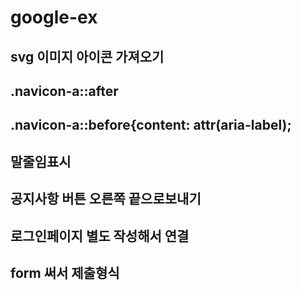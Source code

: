 # google-ex

## svg 이미지 아이콘 가져오기

## .navicon-a::after

## .navicon-a::before{content: attr(aria-label);

## 말줄임표시

## 공지사항 버튼 오른쪽 끝으로보내기

## 로그인페이지 별도 작성해서 연결

## form 써서 제출형식
